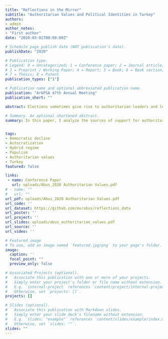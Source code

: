 ```yaml
---
title: "Reflections in the Mirror"
subtitle: "Authoritarian Values and Political Identities in Turkey" 
authors:
- admin
author_notes:
- "First author"
date: "2020-03-01T00:00:00Z"

# Schedule page publish date (NOT publication's date).
publishDate: "2020"

# Publication type.
# Legend: 0 = Uncategorized; 1 = Conference paper; 2 = Journal article;
# 3 = Preprint / Working Paper; 4 = Report; 5 = Book; 6 = Book section;
# 7 = Thesis; 8 = Patent
publication_types: ["1"]

# Publication name and optional abbreviated publication name.
publication: "ArkPSA 47th Annual Meeting"
publication_short: ""

abstract: Elections sometimes give rise to authoritarian leaders and lead to a decline of democracy. This process can then lead to further episodes of regression in the presence of elections. The actions of leaders to entrench their rule are well documented. However, relatively less is known about the sources of support that non-democratic policies get from the electorate. What are the determinants of authoritarian support if we are to frame the relationship in a supply and demand framework? Studying the phenomenon in one of the worst cases of autocratization will provide insights as many processes will be actively at work and observable. Nationally representative survey data from Turkey are used to address this question. The results suggest that an active interplay of structural forces with current factors determine the societal support for authoritarian politics.

# Summary. An optional shortened abstract.
summary: In this paper, I analyze the sources of support for authoritarian politics in one of the worst cases of democratic decline in the world.


tags:
- Democratic decline
- Autocratization
- Hybrid regime
- Populism
- Authoritarian values
- Turkey
featured: false

links:
 - name: Conference Paper
   url: uploads/Abus_2020 Authoritarian Values.pdf
# - name: ""
#   url: ""
url_pdf: uploads/Abus_2020 Authoritarian Values.pdf
url_code: ''
url_dataset: https://github.com/murabus/reflections_data
url_poster: ''
url_project: ''
url_slides: uploads/abus_authoritarian_values.pdf
url_source: ''
url_video: ''

# Featured image
# To use, add an image named `featured.jpg/png` to your page's folder. 
image:
  caption: ''
  focal_point: ""
  preview_only: false

# Associated Projects (optional).
#   Associate this publication with one or more of your projects.
#   Simply enter your project's folder or file name without extension.
#   E.g. `internal-project` references `content/project/internal-project/index.md`.
#   Otherwise, set `projects: []`.
projects: []

# Slides (optional).
#   Associate this publication with Markdown slides.
#   Simply enter your slide deck's filename without extension.
#   E.g. `slides: "example"` references `content/slides/example/index.md`.
#   Otherwise, set `slides: ""`.
slides: ""
---
```

